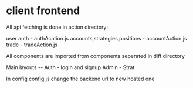 # client frontend


All api fetching is done in action directory:

 user auth - authAcation.js
 accounts,strategies,positions - accountAction.js
 trade - tradeAction.js

All components are imported from components seperated in diff directory

Main layouts -- 
    Auth - login and signup
    Admin - Strat

In config config.js change the backend url to new hosted one